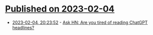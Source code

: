 # [Published on 2023-02-04](index.md)

* [2023-02-04, 20:23:52](https://news.ycombinator.com/item?id=34657854) - [Ask HN: Are you tired of reading ChatGPT headlines?](https://news.ycombinator.com/item?id=34657854)
